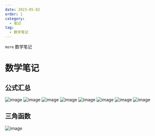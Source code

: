 ```yaml
---
date: 2023-05-02
order: 1
category:
  - 笔记
tag:
  - 数学笔记
---
```


`more` 数学笔记
<!-- more -->

# 数学笔记
## 公式汇总
![image](/assets/math/1.jpg)
![image](/assets/math/2.jpg)
![image](/assets/math/3.jpg)
![image](/assets/math/4.jpg)
![image](/assets/math/5.jpg)
![image](/assets/math/6.jpg)
![image](/assets/math/7.jpg)
![image](/assets/math/8.jpg)

## 三角函数
![image](/assets/math/sanjiao.jpg) 

<!-- ## PDF
 <PDF url="/assets/高等数学学习手册.pdf" height="900px" zoom="90" /> -->